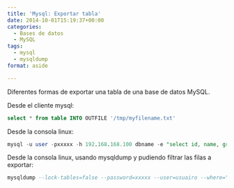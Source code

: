 ```yaml
---
title: 'Mysql: Exportar tabla'
date: 2014-10-01T15:19:37+00:00
categories:
  - Bases de datos
  - MySQL
tags:
  - mysql
  - mysqldump
format: aside

---
```

Diferentes formas de exportar una tabla de una base de datos MySQL.

Desde el cliente mysql:

```sql
select * from table INTO OUTFILE '/tmp/myfilename.txt'
```

Desde la consola linux:

```sql
mysql -u user -pxxxxx -h 192.168.168.100 dbname -e "select id, name, group, date INTO OUTFILE '/tmp/data_table.csv' FIELDS TERMINATED BY ',' ENCLOSED BY '\"' ESCAPED BY '\"' LINES TERMINATED BY '\n' from table" 
```

Desde la consola linux, usando mysqldump y pudiendo filtrar las filas a exportar:

```sql
mysqldump --lock-tables=false --password=xxxxx --user=usuairo --where="n_sales in (10, 20) limit 100" db_name table_name &gt; data_exported.sql
```
